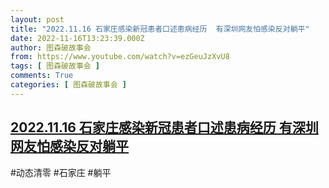 ```yaml
---
layout: post
title: "2022.11.16 石家庄感染新冠患者口述患病经历  有深圳网友怕感染反对躺平"
date: 2022-11-16T13:23:39.000Z
author: 图森破故事会
from: https://www.youtube.com/watch?v=ezGeuJzXvU8
tags: [ 图森破故事会 ]
comments: True
categories: [ 图森破故事会 ]
---
```

<!--1668605019000-->
[2022.11.16 石家庄感染新冠患者口述患病经历  有深圳网友怕感染反对躺平](https://www.youtube.com/watch?v=ezGeuJzXvU8)
------

<div>
#动态清零  #石家庄  #躺平
</div>
